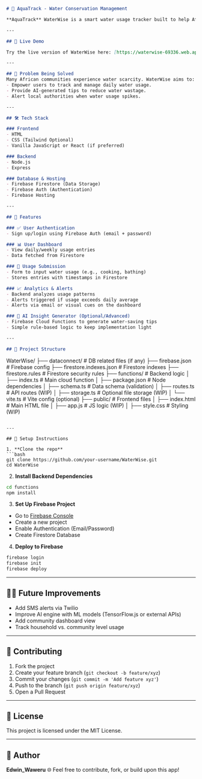 ```markdown
# 🌊 AquaTrack - Water Conservation Management

**AquaTrack** WaterWise is a smart water usage tracker built to help African communities monitor their household or communal water consumption. It provides valuable AI-powered tips for conservation and sends alerts when abnormal water usage is detected.

---

## 🔗 Live Demo

Try the live version of WaterWise here: [https://waterwise-69336.web.app/](https://waterwise-69336.web.app/)

---

## 🚀 Problem Being Solved
Many African communities experience water scarcity. WaterWise aims to:
- Empower users to track and manage daily water usage.
- Provide AI-generated tips to reduce water wastage.
- Alert local authorities when water usage spikes.

---

## 🛠️ Tech Stack

### Frontend
- HTML
- CSS (Tailwind Optional)
- Vanilla JavaScript or React (if preferred)

### Backend
- Node.js
- Express

### Database & Hosting
- Firebase Firestore (Data Storage)
- Firebase Auth (Authentication)
- Firebase Hosting

---

## 🔑 Features

### ✅ User Authentication
- Sign up/login using Firebase Auth (email + password)

### 📊 User Dashboard
- View daily/weekly usage entries
- Data fetched from Firestore

### 📝 Usage Submission
- Form to input water usage (e.g., cooking, bathing)
- Stores entries with timestamps in Firestore

### 📈 Analytics & Alerts
- Backend analyzes usage patterns
- Alerts triggered if usage exceeds daily average
- Alerts via email or visual cues on the dashboard

### 🧠 AI Insight Generator (Optional/Advanced)
- Firebase Cloud Functions to generate water-saving tips
- Simple rule-based logic to keep implementation light

---

## 📁 Project Structure
```

WaterWise/
├── dataconnect/                  # DB related files (if any)
├── firebase.json                 # Firebase config
├── firestore.indexes.json       # Firestore indexes
├── firestore.rules              # Firestore security rules
├── functions/                   # Backend logic
│   ├── index.ts                 # Main cloud function
│   ├── package.json             # Node dependencies
│   ├── schema.ts                # Data schema (validation)
│   ├── routes.ts                # API routes (WIP)
│   ├── storage.ts               # Optional file storage (WIP)
│   └── vite.ts                  # Vite config (optional)
├── public/                      # Frontend files
│   ├── index.html               # Main HTML file
│   ├── app.js                   # JS logic (WIP)
│   ├── style.css                # Styling (WIP)

````

---

## 🔧 Setup Instructions

1. **Clone the repo**
```bash
git clone https://github.com/your-username/WaterWise.git
cd WaterWise
````

2. **Install Backend Dependencies**

```bash
cd functions
npm install
```

3. **Set Up Firebase Project**

* Go to [Firebase Console](https://console.firebase.google.com/)
* Create a new project
* Enable Authentication (Email/Password)
* Create Firestore Database

4. **Deploy to Firebase**

```bash
firebase login
firebase init
firebase deploy
```

---

## 🧑‍🧬 Future Improvements

* Add SMS alerts via Twilio
* Improve AI engine with ML models (TensorFlow\.js or external APIs)
* Add community dashboard view
* Track household vs. community level usage

---

## 🤝 Contributing

1. Fork the project
2. Create your feature branch (`git checkout -b feature/xyz`)
3. Commit your changes (`git commit -m 'Add feature xyz'`)
4. Push to the branch (`git push origin feature/xyz`)
5. Open a Pull Request

---

## 📄 License

This project is licensed under the MIT License.

---

## 👤 Author

**Edwin_Waweru**
🌐 
Feel free to contribute, fork, or build upon this app!

```
```
